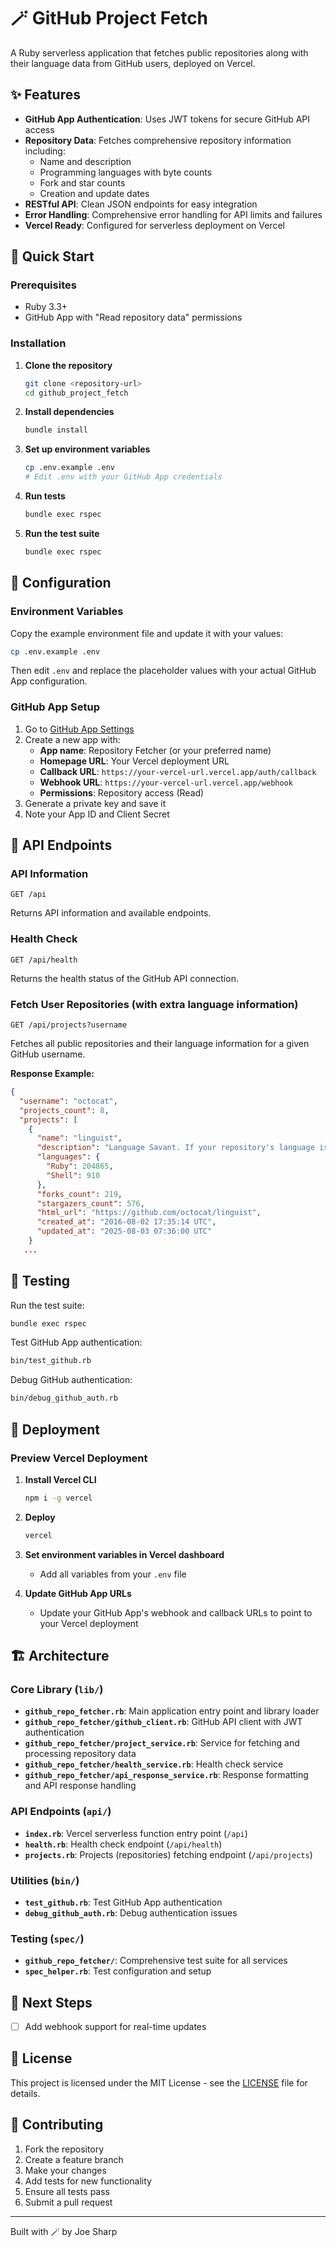 # 🪄 GitHub Project Fetch

A Ruby serverless application that fetches public repositories along with their language data from GitHub users, deployed on Vercel.

## ✨ Features

- **GitHub App Authentication**: Uses JWT tokens for secure GitHub API access
- **Repository Data**: Fetches comprehensive repository information including:
  - Name and description
  - Programming languages with byte counts
  - Fork and star counts
  - Creation and update dates
- **RESTful API**: Clean JSON endpoints for easy integration
- **Error Handling**: Comprehensive error handling for API limits and failures
- **Vercel Ready**: Configured for serverless deployment on Vercel

## 🚀 Quick Start

### Prerequisites

- Ruby 3.3+
- GitHub App with "Read repository data" permissions

### Installation

1. **Clone the repository**
   ```bash
   git clone <repository-url>
   cd github_project_fetch
   ```

2. **Install dependencies**
   ```bash
   bundle install
   ```

3. **Set up environment variables**
   ```bash
   cp .env.example .env
   # Edit .env with your GitHub App credentials
   ```

4. **Run tests**
   ```bash
   bundle exec rspec
   ```

5. **Run the test suite**
   ```bash
   bundle exec rspec
   ```

## 🔧 Configuration

### Environment Variables

Copy the example environment file and update it with your values:

```bash
cp .env.example .env
```

Then edit `.env` and replace the placeholder values with your actual GitHub App configuration.

### GitHub App Setup

1. Go to [GitHub App Settings](https://github.com/settings/apps/new)
2. Create a new app with:
   - **App name**: Repository Fetcher (or your preferred name)
   - **Homepage URL**: Your Vercel deployment URL
   - **Callback URL**: `https://your-vercel-url.vercel.app/auth/callback`
   - **Webhook URL**: `https://your-vercel-url.vercel.app/webhook`
   - **Permissions**: Repository access (Read)
3. Generate a private key and save it
4. Note your App ID and Client Secret

## 📡 API Endpoints

### API Information
```http
GET /api
```
Returns API information and available endpoints.

### Health Check
```http
GET /api/health
```
Returns the health status of the GitHub API connection.

### Fetch User Repositories (with extra language information)
```http
GET /api/projects?username
```
Fetches all public repositories and their language information for a given GitHub username.

**Response Example:**
```json
{
  "username": "octocat",
  "projects_count": 8,
  "projects": [
    {
      "name": "linguist",
      "description": "Language Savant. If your repository's language is being reported incorrectly, send us a pull request!",
      "languages": {
        "Ruby": 204865,
        "Shell": 910
      },
      "forks_count": 219,
      "stargazers_count": 576,
      "html_url": "https://github.com/octocat/linguist",
      "created_at": "2016-08-02 17:35:14 UTC",
      "updated_at": "2025-08-03 07:36:00 UTC"
    }
   ...
```

## 🧪 Testing

Run the test suite:
```bash
bundle exec rspec
```

Test GitHub App authentication:
```bash
bin/test_github.rb
```

Debug GitHub authentication:
```bash
bin/debug_github_auth.rb
```

## 🚀 Deployment

### Preview Vercel Deployment

1. **Install Vercel CLI**
   ```bash
   npm i -g vercel
   ```

2. **Deploy**
   ```bash
   vercel
   ```

3. **Set environment variables in Vercel dashboard**
   - Add all variables from your `.env` file

4. **Update GitHub App URLs**
   - Update your GitHub App's webhook and callback URLs to point to your Vercel deployment

## 🏗️ Architecture

### Core Library (`lib/`)
- **`github_repo_fetcher.rb`**: Main application entry point and library loader
- **`github_repo_fetcher/github_client.rb`**: GitHub API client with JWT authentication
- **`github_repo_fetcher/project_service.rb`**: Service for fetching and processing repository data
- **`github_repo_fetcher/health_service.rb`**: Health check service
- **`github_repo_fetcher/api_response_service.rb`**: Response formatting and API response handling

### API Endpoints (`api/`)
- **`index.rb`**: Vercel serverless function entry point (`/api`)
- **`health.rb`**: Health check endpoint (`/api/health`)
- **`projects.rb`**: Projects (repositories) fetching endpoint (`/api/projects`)

### Utilities (`bin/`)
- **`test_github.rb`**: Test GitHub App authentication
- **`debug_github_auth.rb`**: Debug authentication issues

### Testing (`spec/`)
- **`github_repo_fetcher/`**: Comprehensive test suite for all services
- **`spec_helper.rb`**: Test configuration and setup

## 🔮 Next Steps

- [ ] Add webhook support for real-time updates

## 📄 License

This project is licensed under the MIT License - see the [LICENSE](LICENSE) file for details.

## 🤝 Contributing

1. Fork the repository
2. Create a feature branch
3. Make your changes
4. Add tests for new functionality
5. Ensure all tests pass
6. Submit a pull request

---

Built with 🪄 by Joe Sharp

